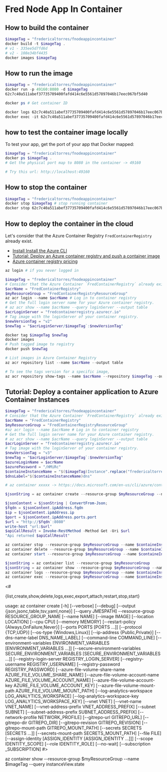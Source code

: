 # Fred Node App In Container

## How to build the container

```powershell
$imageTag = "fredericaltorres/fnodeappincontainer"
docker build -t $imageTag .
# v1 - 335ee5d7fd6d
# v2 - 108e34bf4435 
docker images $imageTag
```

## How to run the image

```powershell
$imageTag = "fredericaltorres/fnodeappincontainer"
docker run -p 49160:8080 -d $imageTag
62c7c40a511abef37735709400fafd414c6e5561d57897046b17eec067bf5d40

docker ps # Get container ID

docker logs 62c7c40a511abef37735709400fafd414c6e5561d57897046b17eec067bf5d40    # Print app output
docker exec -it 62c7c40a511abef37735709400fafd414c6e5561d57897046b17eec067bf5d40 /bin/bash # Enter the container
```

## how to test the container image locally
To test your app, get the port of your app that Docker mapped:

```powershell
$imageTag = "fredericaltorres/fnodeappincontainer"
docker ps $imageTag .
# Get the physical port map to 8080 in the container -> 49160

# Try this url: http://localhost:49160
```

## How to stop the container
```powershell
$imageTag = "fredericaltorres/fnodeappincontainer"
docker stop $imageTag # stop running container
docker stop 62c7c40a511abef37735709400fafd414c6e5561d57897046b17eec067bf5d40
```

## How to deploy the container in the cloud
Let's consider that the Azure Container Registry `FredContainerRegistry` already exist.

- [Install Install the Azure CLI](https://docs.microsoft.com/en-us/cli/azure/install-azure-cli?view=azure-cli-latest)
- [Tutorial: Deploy an Azure container registry and push a container image](https://docs.microsoft.com/en-us/azure/container-instances/container-instances-tutorial-prepare-acr)
- [Azure container registry pricing](https://azure.microsoft.com/en-us/pricing/details/container-registry/)


```powershell
az login # if you never logged in

$imageTag = "fredericaltorres/fnodeappincontainer"
# Consider that the Azure Container `FredContainerRegistry` already exist
$acrName = "FredContainerRegistry"
$myResourceGroup = "FredContainerRegistryResourceGroup"
az acr login --name $acrName # Log in to container registry
# Get the full login server name for your Azure container registry. 
# az acr show --name $acrName --query loginServer --output table
$acrLoginServer = "fredcontainerregistry.azurecr.io"
# Tag image with the loginServer of your container registry. 
$newVersionTag = "v2"
$newTag = "$acrLoginServer/$imageTag`:$newVersionTag"

docker tag $imageTag $newTag 
docker images
# Push tagged image to registry
docker push $newTag

# List images in Azure Container Registry
az acr repository list --name $acrName --output table

# To see the tags version for a specific image, 
az acr repository show-tags --name $acrName --repository $imageTag --output table

```

## Tutorial: Deploy a container application to Azure Container Instances

```powershell
$imageTag = "fredericaltorres/fnodeappincontainer"
# Consider that the Azure Container `FredContainerRegistry` already exist
$acrName = "FredContainerRegistry"
$myResourceGroup = "FredContainerRegistryResourceGroup"
#az acr login --name $acrName # Log in to container registry
# Get the full login server name for your Azure container registry. 
# az acr show --name $acrName --query loginServer --output table
$acrLoginServer = "fredcontainerregistry.azurecr.io"
# Tag image with the loginServer of your container registry. 
$newVersionTag = "v3"
$newTag = "$acrLoginServer/$imageTag`:$newVersionTag"
$azureLoginName = $acrName
$azurePassword = "/HMiRc"
$containeInstanceName = "$($imageTag)Instance".replace("fredericaltorres/","").ToLower()
$dnsLabel="$($containeInstanceName)dns"

# az container xxxxx -> https://docs.microsoft.com/en-us/cli/azure/container?view=azure-cli-latest#az-container-delete

$jsonString = az container create --resource-group $myResourceGroup --name $containeInstanceName --image $newTag --cpu 1 --memory 1 --registry-login-server $acrLoginServer --registry-username $azureLoginName --registry-password $azurePassword  --ports 8080 --os-type Linux --dns-name-label $dnsLabel

$jsonContent = $jsonString | ConvertFrom-Json;
$fqdn = $jsonContent.ipAddress.fqdn
$ip = $jsonContent.ipAddress.ip
$port = $jsonContent.ipAddress.ports.port
$url = "http://$fqdn`:8080"
write-host "url:$url"
$apiCallResult = Invoke-RestMethod -Method Get -Uri $url
"Api returned $apiCallResult"

az container stop --resource-group $myResourceGroup --name $containeInstanceName
az container delete --resource-group $myResourceGroup --name $containeInstanceName --yes
az container start --resource-group $myResourceGroup --name $containeInstanceName

$jsonString = az container list --resource-group $myResourceGroup
$jsonString = az container show --resource-group $myResourceGroup --name $containeInstanceName
az container logs --resource-group $myResourceGroup --name $containeInstanceName
az container exec --resource-group $myResourceGroup --name $containeInstanceName --exec-command "/bin/bash"

```

<#

  {list,create,show,delete,logs,exec,export,attach,restart,stop,start}

usage: az container create [-h] [--verbose] [--debug]
                           [--output {json,jsonc,table,tsv,yaml,none}]
                           [--query JMESPATH] --resource-group
                           RESOURCE_GROUP_NAME [--name NAME] [--image IMAGE]
                           [--location LOCATION] [--cpu CPU] [--memory MEMORY]
                           [--restart-policy {Always,OnFailure,Never}]
                           [--ports PORTS [PORTS ...]] [--protocol {TCP,UDP}]
                           [--os-type {Windows,Linux}]
                           [--ip-address {Public,Private}]
                           [--dns-name-label DNS_NAME_LABEL]
                           [--command-line COMMAND_LINE]
                           [--environment-variables ENVIRONMENT_VARIABLES [ENVIRONMENT_VARIABLES ...]]
                           [--secure-environment-variables SECURE_ENVIRONMENT_VARIABLES [SECURE_ENVIRONMENT_VARIABLES ...]]
                           [--registry-login-server REGISTRY_LOGIN_SERVER]
                           [--registry-username REGISTRY_USERNAME]
                           [--registry-password REGISTRY_PASSWORD]
                           [--azure-file-volume-share-name AZURE_FILE_VOLUME_SHARE_NAME]
                           [--azure-file-volume-account-name AZURE_FILE_VOLUME_ACCOUNT_NAME]
                           [--azure-file-volume-account-key AZURE_FILE_VOLUME_ACCOUNT_KEY]
                           [--azure-file-volume-mount-path AZURE_FILE_VOLUME_MOUNT_PATH]
                           [--log-analytics-workspace LOG_ANALYTICS_WORKSPACE]
                           [--log-analytics-workspace-key LOG_ANALYTICS_WORKSPACE_KEY]
                           [--vnet VNET] [--vnet-name VNET_NAME]
                           [--vnet-address-prefix VNET_ADDRESS_PREFIX]
                           [--subnet SUBNET]
                           [--subnet-address-prefix SUBNET_ADDRESS_PREFIX]
                           [--network-profile NETWORK_PROFILE]
                           [--gitrepo-url GITREPO_URL]
                           [--gitrepo-dir GITREPO_DIR]
                           [--gitrepo-revision GITREPO_REVISION]
                           [--gitrepo-mount-path GITREPO_MOUNT_PATH]
                           [--secrets SECRETS [SECRETS ...]]
                           [--secrets-mount-path SECRETS_MOUNT_PATH]
                           [--file FILE]
                           [--assign-identity [ASSIGN_IDENTITY [ASSIGN_IDENTITY ...]]]
                           [--scope IDENTITY_SCOPE] [--role IDENTITY_ROLE]
                           [--no-wait] [--subscription _SUBSCRIPTION]
#>


az container show --resource-group $myResourceGroup --name $imageTag --query instanceView.state

```
